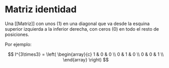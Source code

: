 # Matriz identidad

Una [[Matriz]] con unos ($1$) en una diagonal que va desde la esquina superior izquierda a la inferior derecha, con ceros ($0$) en todo el resto de posiciones.

Por ejemplo:

$$
I^{3\times3} =
\left( 
    \begin{array}{c}
        1 & 0 & 0 \\
        0 & 1 & 0 \\
        0 & 0 & 1 \\
    \end{array}
\right)
$$
